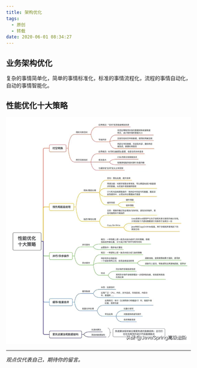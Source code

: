 ```yaml
---
title: 架构优化
tags:
  - 原创
  - 转载
date: 2020-06-01 08:34:27
---
```


## 业务架构优化
复杂的事情简单化，简单的事情标准化，标准的事情流程化，流程的事情自动化，自动的事情智能化。
## 性能优化十大策略
![性能优化十大策略](/images/performance-optimize.jpg)


-----

*观点仅代表自己，期待你的留言。*
